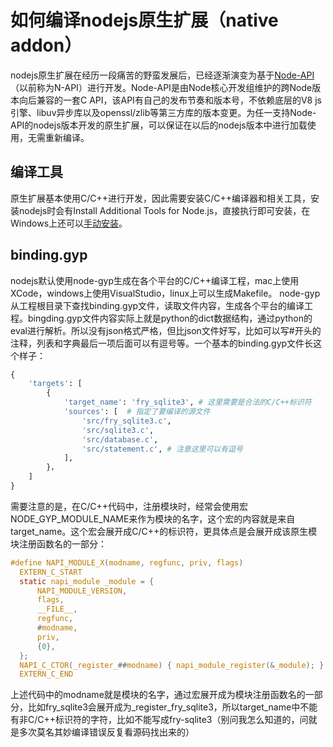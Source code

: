 # 如何编译nodejs原生扩展（native addon）

nodejs原生扩展在经历一段痛苦的野蛮发展后，已经逐渐演变为基于[Node-API](https://nodejs.org/dist/latest/docs/api/n-api.html)（以前称为N-API）进行开发。Node-API是由Node核心开发组维护的跨Node版本向后兼容的一套C API，该API有自己的发布节奏和版本号，不依赖底层的V8 js引擎、libuv异步库以及openssl/zlib等第三方库的版本变更。为任一支持Node-API的nodejs版本开发的原生扩展，可以保证在以后的nodejs版本中进行加载使用，无需重新编译。

## 编译工具
原生扩展基本使用C/C++进行开发，因此需要安装C/C++编译器和相关工具，安装nodejs时会有Install Additional Tools for Node.js，直接执行即可安装，在Windows上还可以[手动安装](https://github.com/nodejs/node-gyp#on-windows)。

## binding.gyp
nodejs默认使用node-gyp生成在各个平台的C/C++编译工程，mac上使用XCode，windows上使用VisualStudio，linux上可以生成Makefile。
node-gyp从工程根目录下查找binding.gyp文件，读取文件内容，生成各个平台的编译工程。bingding.gyp文件内容实际上就是python的dict数据结构，通过python的eval进行解析。所以没有json格式严格，但比json文件好写，比如可以写#开头的注释，列表和字典最后一项后面可以有逗号等。一个基本的binding.gyp文件长这个样子：

```python
{
    'targets': [
        {
            'target_name': 'fry_sqlite3', # 这里需要是合法的C/C++标识符
            'sources': [  # 指定了要编译的源文件
                'src/fry_sqlite3.c',
                'src/sqlite3.c',
                'src/database.c',
                'src/statement.c', # 注意这里可以有逗号
            ],
        }，
    ]
}
```
需要注意的是，在C/C++代码中，注册模块时，经常会使用宏NODE_GYP_MODULE_NAME来作为模块的名字，这个宏的内容就是来自target_name。这个宏会展开成C/C++的标识符，更具体点是会展开成该原生模块注册函数名的一部分：

```c
#define NAPI_MODULE_X(modname, regfunc, priv, flags)                           \
  EXTERN_C_START                                                               \
  static napi_module _module = {                                               \
      NAPI_MODULE_VERSION,                                                     \
      flags,                                                                   \
      __FILE__,                                                                \
      regfunc,                                                                 \
      #modname,                                                                \
      priv,                                                                    \
      {0},                                                                     \
  };                                                                           \
  NAPI_C_CTOR(_register_##modname) { napi_module_register(&_module); }         \
  EXTERN_C_END
  ```
  上述代码中的modname就是模块的名字，通过宏展开成为模块注册函数名的一部分，比如fry_sqlite3会展开成为_register_fry_sqlite3，所以target_name中不能有非C/C++标识符的字符，比如不能写成fry-sqlite3（别问我怎么知道的，问就是多次莫名其妙编译错误反复看源码找出来的）
